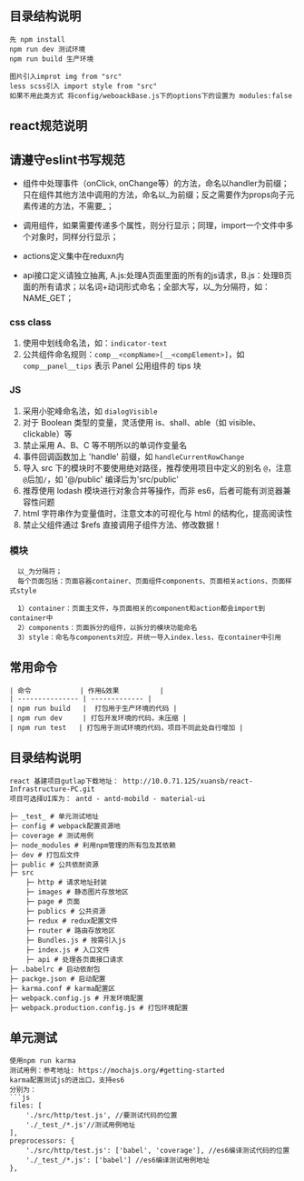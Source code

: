## 目录结构说明
```
先 npm install
npm run dev	测试环境
npm run build 生产环境

图片引入improt img from "src"
less scss引入 import style from "src"
如果不用此类方式 将config/weboackBase.js下的options下的设置为 modules:false
```
## react规范说明
## 请遵守eslint书写规范

- 组件中处理事件（onClick, onChange等）的方法，命名以handler为前缀；只在组件其他方法中调用的方法，命名以_为前缀；反之需要作为props向子元素传递的方法，不需要_；

- 调用组件，如果需要传递多个属性，则分行显示；同理，import一个文件中多个对象时，同样分行显示；

- actions定义集中在reduxn内

- api接口定义请独立抽离, A.js:处理A页面里面的所有的js请求，B.js：处理B页面的所有请求；以名词+动词形式命名；全部大写，以_为分隔符，如：NAME_GET；

### css class
1. 使用中划线命名法，如：`indicator-text`
2. 公共组件命名规则：`comp__<compName>[__<compElement>]`，如 `comp__panel__tips` 表示 Panel 公用组件的 tips 块

### JS
1. 采用小驼峰命名法，如 `dialogVisible`
2. 对于 Boolean 类型的变量，灵活使用 is、shall、able（如 visible、clickable）等
3. 禁止采用 A、B、C 等不明所以的单词作变量名
4. 事件回调函数加上 'handle' 前缀，如 `handleCurrentRowChange`
5. 导入 src 下的模块时不要使用绝对路径，推荐使用项目中定义的别名 `@`，注意`@`后加`/`，如 '@/public' 编译后为'src/public'
6. 推荐使用 lodash 模块进行对象合并等操作，而非 es6，后者可能有浏览器兼容性问题
7. html 字符串作为变量值时，注意文本的可视化与 html 的结构化，提高阅读性
8. 禁止父组件通过 $refs 直接调用子组件方法、修改数据！

### 模块
```
  以_为分隔符；
  每个页面包括：页面容器container、页面组件components、页面相关actions、页面样式style

  1）container：页面主文件，与页面相关的component和action都会import到container中
  2）components：页面拆分的组件，以拆分的模块功能命名
  3）style：命名与components对应，并统一导入index.less，在container中引用
```


## 常用命令
```
| 命令            | 作用&效果          |
| --------------- | ------------- |
| npm run build   |  打包用于生产环境的代码 |
| npm run dev     | 打包开发环境的代码，未压缩 |
| npm run test   | 打包用于测试环境的代码，项目不同此处自行增加 |
```


## 目录结构说明
```
react 基建项目gutlap下载地址： http://10.0.71.125/xuansb/react-Infrastructure-PC.git
项目可选择UI库为： antd - antd-mobild - material-ui

├─ _test_ # 单元测试地址
├─ config # webpack配置资源地
├─ coverage # 测试用例
├─ node_modules # 利用npm管理的所有包及其依赖
├─ dev # 打包后文件
├─ public # 公共依耐资源
├─ src
	├─ http # 请求地址封装
	├─ images # 静态图片存放地区
	├─ page # 页面
	├─ publics # 公共资源
	├─ redux # redux配置文件
	├─ router # 路由存放地区
	├─ Bundles.js # 按需引入js
	├─ index.js # 入口文件
	├─ api # 处理各页面接口请求
├─ .babelrc # 启动依耐包
├─ packge.json # 启动配置
├─ karma.conf # karma配置区
├─ webpack.config.js # 开发环境配置
├─ webpack.production.config.js # 打包环境配置
```

## 单元测试
```
使用npm run karma
测试用例：参考地址: https://mochajs.org/#getting-started
karma配置测试js的进出口，支持es6
分别为：
```js
files: [
	'./src/http/test.js', //要测试代码的位置
	'./_test_/*.js'//测试用例地址
],
preprocessors: {
	'./src/http/test.js': ['babel', 'coverage'], //es6编译测试代码的位置
	'./_test_/*.js': ['babel'] //es6编译测试用例地址
},
```	
```